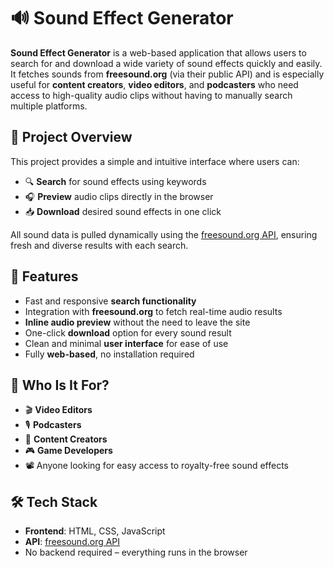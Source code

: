 # 🔊 Sound Effect Generator

**Sound Effect Generator** is a web-based application that allows users to search for and download a wide variety of sound effects quickly and easily. It fetches sounds from **freesound.org** (via their public API) and is especially useful for **content creators**, **video editors**, and **podcasters** who need access to high-quality audio clips without having to manually search multiple platforms.

## 🎯 Project Overview

This project provides a simple and intuitive interface where users can:

- 🔍 **Search** for sound effects using keywords
- 🎧 **Preview** audio clips directly in the browser
- 📥 **Download** desired sound effects in one click

All sound data is pulled dynamically using the [freesound.org API](https://freesound.org/docs/api/), ensuring fresh and diverse results with each search.

## 🚀 Features

- Fast and responsive **search functionality**
- Integration with **freesound.org** to fetch real-time audio results
- **Inline audio preview** without the need to leave the site
- One-click **download** option for every sound result
- Clean and minimal **user interface** for ease of use
- Fully **web-based**, no installation required

## 👥 Who Is It For?

- 🎬 **Video Editors**
- 🎙️ **Podcasters**
- 📱 **Content Creators**
- 🎮 **Game Developers**
- 📽️ Anyone looking for easy access to royalty-free sound effects

## 🛠️ Tech Stack

- **Frontend**: HTML, CSS, JavaScript
- **API**: [freesound.org API](https://freesound.org/docs/api/)
- No backend required – everything runs in the browser
